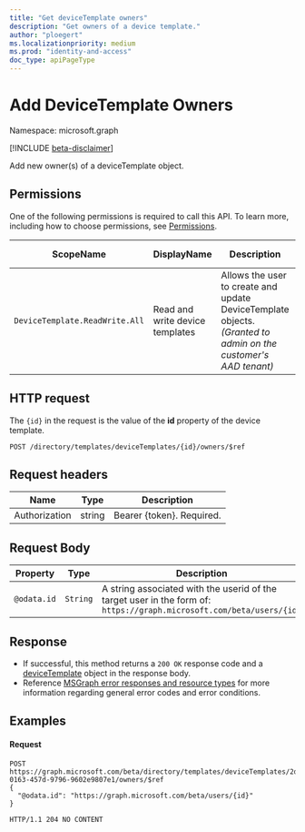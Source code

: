 ```yaml
---
title: "Get deviceTemplate owners"
description: "Get owners of a device template."
author: "ploegert"
ms.localizationpriority: medium
ms.prod: "identity-and-access"
doc_type: apiPageType
---
```


# Add DeviceTemplate Owners
Namespace: microsoft.graph

[!INCLUDE [beta-disclaimer](../../includes/beta-disclaimer.md)]

Add new owner(s) of a deviceTemplate object.

## Permissions
One of the following permissions is required to call this API. To learn more, including how to choose permissions, see [Permissions](https://docs.microsoft.com/en-us/graph/permissions-reference).

|ScopeName|DisplayName|Description|Type|Admin Consent?|Entities/APIs covered|
|-|-|-|-|-|-|
|`DeviceTemplate.ReadWrite.All`|Read and write device templates |Allows the user to create and update DeviceTemplate objects. _(Granted to admin on the customer's AAD tenant)_|**Application** & **Delegated**|**Yes**|List, Get, Create, Update, Delete|

## HTTP request

The `{id}` in the request is the value of the **id** property of the device template.
<!-- { "blockType": "ignored" } -->
```http
POST /directory/templates/deviceTemplates/{id}/owners/$ref
```

## Request headers
| Name | Type |	Description |
| -- | -- | -- |
Authorization	| string	| Bearer {token}. Required. |

## Request Body
|Property|Type|Description|Required|
|-|-|-|-|
|`@odata.id`|`String`|A string associated with the userid of the target user in the form of: `https://graph.microsoft.com/beta/users/{id}`  |No|

## Response
- If successful, this method returns a `200 OK` response code and a [deviceTemplate](../resources/devicetemplate.md) object in the response body.
- Reference [MSGraph error responses and resource types](https://docs.microsoft.com/en-us/graph/errors) for more information regarding general error codes and error conditions.

## Examples

#### Request

``` http
POST https://graph.microsoft.com/beta/directory/templates/deviceTemplates/2d62b12a-0163-457d-9796-9602e9807e1/owners/$ref
{
  "@odata.id": "https://graph.microsoft.com/beta/users/{id}"
}

HTTP/1.1 204 NO CONTENT

```
